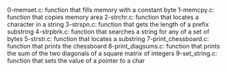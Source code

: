 0-memset.c: function that fills memory with a constant byte
1-memcpy.c: function that copies memory area
2-strchr.c: function that locates a character in a string
3-strspn.c: function that gets the length of a prefix substring
4-strpbrk.c: function that searches a string for any of a set of bytes
5-strstr.c: function that locates a substring
7-print_chessboard.c: function that prints the chessboard
8-print_diagsums.c: function that prints the sum of the two diagonals of a square matrix of integers
9-set_string.c: function that sets the value of a pointer to a char
